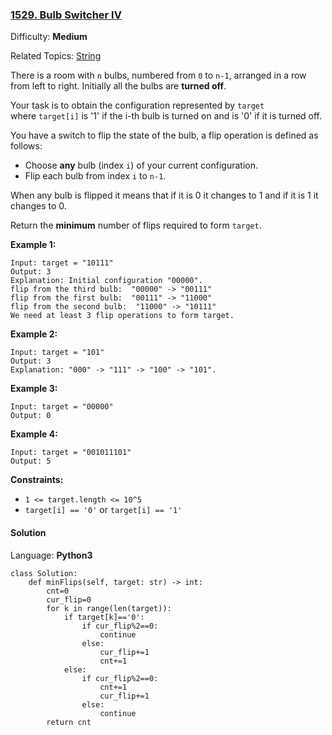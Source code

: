### [1529\. Bulb Switcher IV](https://leetcode.com/problems/bulb-switcher-iv/)

Difficulty: **Medium**  

Related Topics: [String](https://leetcode.com/tag/string/)


There is a room with `n` bulbs, numbered from `0` to `n-1`, arranged in a row from left to right. Initially all the bulbs are **turned off**.

Your task is to obtain the configuration represented by `target` where `target[i]` is '1' if the i-th bulb is turned on and is '0' if it is turned off.

You have a switch to flip the state of the bulb, a flip operation is defined as follows:

*   Choose **any** bulb (index `i`) of your current configuration.
*   Flip each bulb from index `i` to `n-1`.

When any bulb is flipped it means that if it is 0 it changes to 1 and if it is 1 it changes to 0.

Return the **minimum** number of flips required to form `target`.

**Example 1:**

```
Input: target = "10111"
Output: 3
Explanation: Initial configuration "00000".
flip from the third bulb:  "00000" -> "00111"
flip from the first bulb:  "00111" -> "11000"
flip from the second bulb:  "11000" -> "10111"
We need at least 3 flip operations to form target.
```

**Example 2:**

```
Input: target = "101"
Output: 3
Explanation: "000" -> "111" -> "100" -> "101".
```

**Example 3:**

```
Input: target = "00000"
Output: 0
```

**Example 4:**

```
Input: target = "001011101"
Output: 5
```

**Constraints:**

*   `1 <= target.length <= 10^5`
*   `target[i] == '0'` or `target[i] == '1'`


#### Solution

Language: **Python3**

```python3
class Solution:
    def minFlips(self, target: str) -> int:
        cnt=0
        cur_flip=0
        for k in range(len(target)):
            if target[k]=='0':
                if cur_flip%2==0:
                    continue
                else:
                    cur_flip+=1
                    cnt+=1
            else:
                if cur_flip%2==0:
                    cnt+=1
                    cur_flip+=1    
                else:
                    continue
        return cnt
```